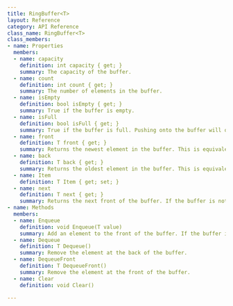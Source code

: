 ```yaml
---
title: RingBuffer<T>
layout: Reference
category: API Reference
class_name: RingBuffer<T>
class_members:
- name: Properties
  members:
  - name: capacity
    definition: int capacity { get; }
    summary: The capacity of the buffer.
  - name: count
    definition: int count { get; }
    summary: The number of elements in the buffer.
  - name: isEmpty
    definition: bool isEmpty { get; }
    summary: True if the buffer is empty.
  - name: isFull
    definition: bool isFull { get; }
    summary: True if the buffer is full. Pushing onto the buffer will overwrite old elements.
  - name: front
    definition: T front { get; }
    summary: Returns the newest element in the buffer. This is equivalent to calling buffer[0].
  - name: back
    definition: T back { get; }
    summary: Returns the oldest element in the buffer. This is equivalent to calling buffer[buffer.count - 1].
  - name: Item
    definition: T Item { get; set; }
  - name: next
    definition: T next { get; }
    summary: Returns the next front of the buffer. If the buffer is not full, this object has been allocated but is not considered "inside" the buffer. If the buffer is full, this returns the oldest element. The buffer is allocated during construction, so calling `buffer.Enqueue(buffer.next)` will advance the ring without allocating any new objects.
- name: Methods
  members:
  - name: Enqueue
    definition: void Enqueue(T value)
    summary: Add an element to the front of the buffer. If the buffer is full, this overwrites the back of the buffer.
  - name: Dequeue
    definition: T Dequeue()
    summary: Remove the element at the back of the buffer.
  - name: DequeueFront
    definition: T DequeueFront()
    summary: Remove the element at the front of the buffer.
  - name: Clear
    definition: void Clear()

---
```

